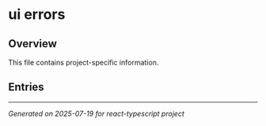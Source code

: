 # ui errors

## Overview

This file contains project-specific information.

## Entries

<!-- Entries will be added here automatically -->

---
*Generated on 2025-07-19 for react-typescript project*
